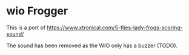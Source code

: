 # wio Frogger

This is a port of https://www.xtronical.com/5-flies-lady-frogs-scoring-sound/

The sound has been removed as the WIO only has a buzzer (TODO).
